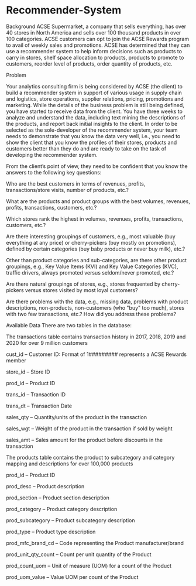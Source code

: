 # Recommender-System
Background
ACSE Supermarket, a company that sells everything, has over 40 stores in North America and sells over 100 thousand products in over 100 categories.  ACSE customers can opt to join the ACSE Rewards program to avail of weekly sales and promotions.  ACSE has determined that they can use a recommender system to help inform decisions such as products to carry in stores, shelf space allocation to products, products to promote to customers, reorder level of products, order quantity of products, etc. 

Problem

Your analytics consulting firm is being considered by ACSE (the client) to build a recommender system in support of various usage in supply chain and logistics, store operations, supplier relations, pricing, promotions and marketing.  While the details of the business problem is still being defined, you have started to receive data from the client.  You have three weeks to analyze and understand the data, including text mining the descriptions of the products, and report back initial insights to the client.  In order to be selected as the sole-developer of the recommender system, your team needs to demonstrate that you know the data very well, i.e., you need to show the client that you know the profiles of their stores, products and customers better than they do and are ready to take on the task of developing the recommender system. 

From the client’s point of view, they need to be confident that you know the answers to the following key questions:

Who are the best customers in terms of revenues, profits, transactions/store visits, number of products, etc.?

What are the products and product groups with the best volumes, revenues, profits, transactions, customers, etc.?

Which stores rank the highest in volumes, revenues, profits, transactions, customers, etc.?

Are there interesting groupings of customers, e.g., most valuable (buy everything at any price) or cherry-pickers (buy mostly on promotions), defined by certain categories (buy baby products or never buy milk), etc.?

Other than product categories and sub-categories, are there other product groupings, e.g., Key Value Items (KVI) and Key Value Categories (KVC), traffic drivers, always promoted versus seldom/never promoted, etc.?

Are there natural groupings of stores, e.g., stores frequented by cherry-pickers versus stores visited by most loyal customers?

Are there problems with the data, e.g., missing data, problems with product descriptions, non-products, non-customers (who "buy" too much), stores with two few transactions, etc.? How did you address these problems?

Available Data
There are two tables in the database:

The transactions table contains transaction history in 2017, 2018, 2019 and 2020 for over 9 million customers

cust_id – Customer ID: Format of 1######### represents a ACSE Rewards member

store_id – Store ID

prod_id – Product ID

trans_id – Transaction ID

trans_dt – Transaction Date

sales_qty – Quantity/units of the product in the transaction

sales_wgt – Weight of the product in the transaction if sold by weight

sales_amt – Sales amount for the product before discounts in the transaction

The products table contains the product to subcategory and category mapping and descriptions for over 100,000 products

prod_id – Product ID

prod_desc – Product description

prod_section – Product section description

prod_category – Product category description

prod_subcategory – Product subcategory description

prod_type – Product type description

prod_mfc_brand_cd – Code representing the Product manufacturer/brand

prod_unit_qty_count  – Count per unit quantity of the Product

prod_count_uom – Unit of measure (UOM) for a count of the Product

prod_uom_value – Value UOM per count of the Product

